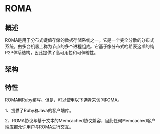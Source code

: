 # **ROMA**
## **概述**
ROMA是用于分布式键值存储的数据存储系统之一。它是一个完全分散的分布式系统，由多台机器上称为节点的多个进程组成。它基于像分布式哈希表这样的纯P2P体系结构，因此提供了高可用性和可伸缩性。
## **架构**
## **特性**
ROMA用Ruby编写。但是，可以使用以下选择来访问ROMA。

1、提供了Ruby和Java的客户端库。

2、ROMA协议与基于文本的Memcached协议兼容，因此任何Memcached客户端库都允许用户与ROMA进行交互。